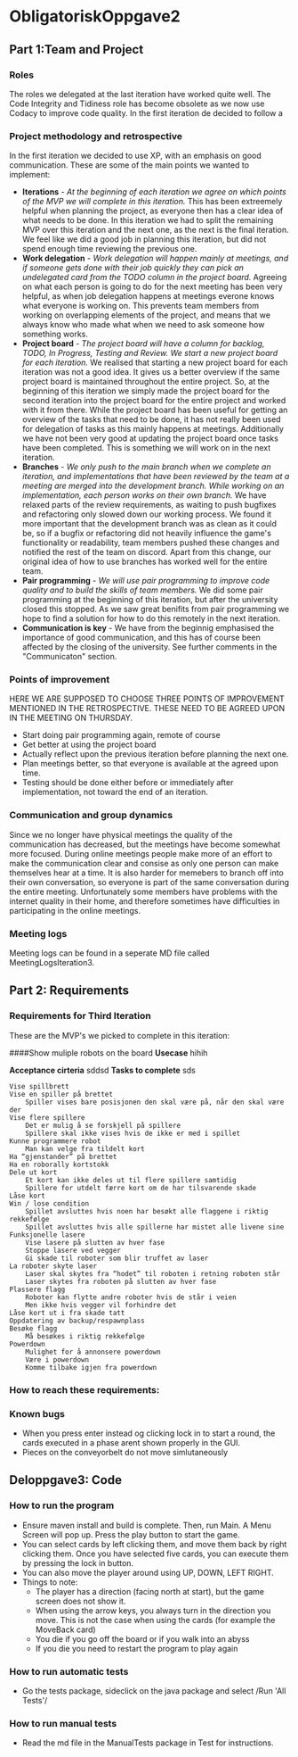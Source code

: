 # ObligatoriskOppgave2

## Part 1:Team and Project
### Roles
The roles we delegated at the last iteration have worked quite well. The Code Integrity and Tidiness role has become obsolete as we now use Codacy to improve code quality.
In the first iteration de decided to follow a 

### Project methodology and retrospective
In the first iteration we decided to use XP, with an emphasis on good communication. These are some of the main points we wanted to implement:
* **Iterations** - *At the beginning of each iteration we agree on which points of the MVP we will complete in this iteration.* This has been extreemely helpful when planning the project, as everyone then has a clear idea of what needs to be done. In this iteration we had to split the remaining MVP over this iteration and the next one, as the next is the final iteration. We feel like we did a good job in planning this iteration, but did not spend enough time reviewing the previous one.
* **Work delegation** - *Work delegation will happen mainly at meetings, and if someone gets done with their job quickly they can pick an undelegated card from the TODO column in the project board.* Agreeing on what each person is going to do for the next meeting has been very helpful, as when job delegation happens at meetings everone knows what everyone is working on. This prevents team members from working on overlapping elements of the project, and means that we always know who made what when we need to ask someone how something works.
* **Project board** - *The project board will have a column for backlog, TODO, In Progress, Testing and Review. We start a new project board for each iteration.* We realised that starting a new project board for each iteration was not a good idea. It gives us a better overview if the same project board is maintained throughout the entire project. So, at the beginning of this iteration we simply made the project board for the second iteration into the project board for the entire project and worked with it from there. While the project board has been useful for getting an overview of the tasks that need to be done, it has not really been used for delegation of tasks as this mainly happens at meetings. Additionally we have not been very good at updating the project board once tasks have been completed. This is something we will work on in the next iteration.
* **Branches** - *We only push to the main branch when we complete an iteration, and implementations that have been reviewed by the team at a meeting are merged into the development branch. While working on an implementation, each person works on their own branch.* We have relaxed parts of the review requirements, as waiting to push bugfixes and refactoring only slowed down our working process. We found it more important that the development branch was as clean as it could be, so if a bugfix or refactoring did not heavily influence the game's functionality or readability, team members pushed these changes and notified the rest of the team on discord. Apart from this change, our original idea of how to use branches has worked well for the entire team.
* **Pair programming** - *We will use pair programming to improve code quality and to build the skills of team members.* We did some pair programming at the beginning of this iteration, but after the university closed this stopped. As we saw great benifits from pair programming we hope to find a solution for how to do this remotely in the next iteration.
* **Communication is key** - We have from the beginnig emphasised the importance of good communication, and this has of course been affected by the closing of the university. See further comments in the "Communicaton" section.

### Points of improvement
HERE WE ARE SUPPOSED TO CHOOSE THREE POINTS OF IMPROVEMENT MENTIONED IN THE RETROSPECTIVE. THESE NEED TO BE AGREED UPON IN THE MEETING ON THURSDAY.
* Start doing pair programming again, remote of course
* Get better at using the project board
* Actually reflect upon the previous iteration before planning the next one.
* Plan meetings better, so that everyone is available at the agreed upon time.
* Testing should be done either before or immediately after implementation, not toward the end of an iteration.

### Communication and group dynamics
Since we no longer have physical meetings the quality of the communication has decreased, but the meetings have become somewhat more focused. During online meetings people make more of an effort to make the communication clear and consise as only one person can make themselves hear at a time. It is also harder for memebers to branch off into their own conversation, so everyone is part of the same conversation during the entire meeting. Unfortunately some members have problems with the internet quality in their home, and therefore sometimes have difficulties in participating in the online meetings.


### Meeting logs
Meeting logs can be found in a seperate MD file called MeetingLogsIteration3.


## Part 2: Requirements
### Requirements for Third Iteration
These are the MVP's we picked to complete in this iteration:

####Show muliple robots on the board
**Usecase**
hihih

**Acceptance cirteria**
sddsd
**Tasks to complete**
sds



    Vise spillbrett
    Vise en spiller på brettet
        Spiller vises bare posisjonen den skal være på, når den skal være der
    Vise flere spillere
        Det er mulig å se forskjell på spillere
        Spillere skal ikke vises hvis de ikke er med i spillet
    Kunne programmere robot
        Man kan velge fra tildelt kort
    Ha “gjenstander” på brettet
    Ha en roborally kortstokk
    Dele ut kort
        Et kort kan ikke deles ut til flere spillere samtidig
        Spillere for utdelt færre kort om de har tilsvarende skade
    Låse kort
    Win / lose condition
        Spillet avsluttes hvis noen har besøkt alle flaggene i riktig rekkefølge
        Spillet avsluttes hvis alle spillerne har mistet alle livene sine
    Funksjonelle lasere
        Vise lasere på slutten av hver fase
        Stoppe lasere ved vegger
        Gi skade til roboter som blir truffet av laser
    La roboter skyte laser
        Laser skal skytes fra “hodet” til roboten i retning roboten står
        Laser skytes fra roboten på slutten av hver fase
    Plassere flagg
        Roboter kan flytte andre roboter hvis de står i veien
        Men ikke hvis vegger vil forhindre det
    Låse kort ut i fra skade tatt
    Oppdatering av backup/respawnplass
    Besøke flagg
        Må besøkes i riktig rekkefølge
    Powerdown
        Mulighet for å annonsere powerdown
        Være i powerdown
        Komme tilbake igjen fra powerdown


### How to reach these requirements:


### Known bugs
* When you press enter instead og clicking lock in to start a round, the cards executed in a phase arent shown properly in the GUI.
* Pieces on the conveyorbelt do not move simlutaneously


## Deloppgave3: Code

### How to run the program
* Ensure maven install and build is complete. Then, run Main. A Menu Screen will pop up. Press the play button to start the game.
* You can select cards by left clicking them, and move them back by right clicking them. Once you have selected five cards, you can execute them by pressing the lock in button.
* You can also move the player around using UP, DOWN, LEFT RIGHT. 
* Things to note:
  * The player has a direction (facing north at start), but the game screen does not show it.
  * When using the arrow keys, you always turn in the direction you move. This is not the case when using the cards (for example the MoveBack card)
  * You die if you go off the board or if you walk into an abyss
  * If you die you need to restart the program to play again

### How to run automatic tests
* Go the tests package, sideclick on the java package and select /Run 'All Tests'/

### How to run manual tests
* Read the md file in the ManualTests package in Test for instructions.
